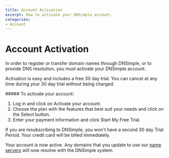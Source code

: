 ```yaml
---
title: Account Activation
excerpt: How to activate your DNSimple account.
categories:
- Account
---
```


# Account Activation

In order to register or transfer domain names through DNSimple, or to provide DNS resolution, you must activate your DNSimple account.

Activation is easy and includes a free 30 day trial. You can cancel at any time during your 30 day trial without being charged.

<div class="section-steps" markdown="1">
##### To activate your account:

1. Log in and click on <label>Activate your account</label>.
1. Choose the plan with the features that best suit your needs and click on the <label>Select</label> button.
1. Enter your payment information and click <label>Start My Free Trial</label>.
</div>

<note>
If you are resubscribing to DNSimple, you won't have a second 30 day Trial Period. Your credit card will be billed immediately.
</note>

Your account is now active. Any domains that you update to use our [name servers](/articles/dnsimple-nameservers) will now resolve with the DNSimple system.

